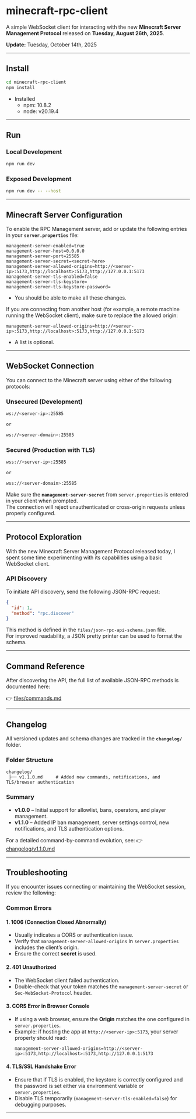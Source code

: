 # minecraft-rpc-client

A simple WebSocket client for interacting with the new **Minecraft Server Management Protocol** released on **Tuesday, August 26th, 2025**.

**Update:** Tuesday, October 14th, 2025

---

## Install

```bash
cd minecraft-rpc-client
npm install
```

- Installed
  - npm: 10.8.2
  - node: v20.19.4

---

## Run

### Local Development

```bash
npm run dev
```

### Exposed Development

```bash
npm run dev -- --host
```

---

## Minecraft Server Configuration

To enable the RPC Management server, add or update the following entries in your **`server.properties`** file:

```properties
management-server-enabled=true
management-server-host=0.0.0.0
management-server-port=25585
management-server-secret=<secret-here>
management-server-allowed-origins=http://<server-ip>:5173,http://localhost>:5173,http://127.0.0.1:5173
management-server-tls-enabled=false
management-server-tls-keystore=
management-server-tls-keystore-password=
```
- You should be able to make all these changes.

If you are connecting from another host (for example, a remote machine running the WebSocket client), make sure to replace the allowed origin:

```properties
management-server-allowed-origins=http://<server-ip>:5173,http://localhost>:5173,http://127.0.0.1:5173
```
- A list is optional.

---

## WebSocket Connection

You can connect to the Minecraft server using either of the following protocols:

### Unsecured (Development)
```bash
ws://<server-ip>:25585

or

ws://<server-domain>:25585
```

### Secured (Production with TLS)
```bash
wss://<server-ip>:25585

or

wss://<server-domain>:25585
```

Make sure the **`management-server-secret`** from `server.properties` is entered in your client when prompted.  
The connection will reject unauthenticated or cross-origin requests unless properly configured.

---

## Protocol Exploration

With the new Minecraft Server Management Protocol released today, I spent some time experimenting with its capabilities using a basic WebSocket client.

### API Discovery

To initiate API discovery, send the following JSON-RPC request:

```json
{
  "id": 1,
  "method": "rpc.discover"
}
```

This method is defined in the `files/json-rpc-api-schema.json` file.  
For improved readability, a JSON pretty printer can be used to format the schema.

---

## Command Reference

After discovering the API, the full list of available JSON-RPC methods is documented here:

👉 [files/commands.md](files/commands.md)

---

## Changelog

All versioned updates and schema changes are tracked in the **`changelog/`** folder.

### Folder Structure
```
changelog/
 ├── v1.1.0.md     # Added new commands, notifications, and TLS/browser authentication
```

### Summary
- **v1.0.0** – Initial support for allowlist, bans, operators, and player management.
- **v1.1.0** – Added IP ban management, server settings control, new notifications, and TLS authentication options.

For a detailed command-by-command evolution, see:
👉 [changelog/v1.1.0.md](changelog/v1.1.0.md)

---

## Troubleshooting

If you encounter issues connecting or maintaining the WebSocket session, review the following:

### Common Errors

#### 1. **1006 (Connection Closed Abnormally)**
- Usually indicates a CORS or authentication issue.
- Verify that `management-server-allowed-origins` in `server.properties` includes the client’s origin.
- Ensure the correct **secret** is used.

#### 2. **401 Unauthorized**
- The WebSocket client failed authentication.
- Double-check that your token matches the `management-server-secret` or `Sec-WebSocket-Protocol` header.

#### 3. **CORS Error in Browser Console**
- If using a web browser, ensure the **Origin** matches the one configured in `server.properties`.
- Example: if hosting the app at `http://<server-ip>:5173`, your server property should read:
  ```properties
  management-server-allowed-origins=http://<server-ip>:5173,http://localhost>:5173,http://127.0.0.1:5173
  ```

#### 4. **TLS/SSL Handshake Error**
- Ensure that if TLS is enabled, the keystore is correctly configured and the password is set either via environment variable or `server.properties`.
- Disable TLS temporarily (`management-server-tls-enabled=false`) for debugging purposes.

---

